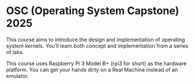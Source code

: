 # OSC (Operating System Capstone) 2025
This course aims to introduce the design and implementation of operating system kernels. You’ll learn both concept and implementation from a series of labs.

This course uses Raspberry Pi 3 Model B+ (rpi3 for short) as the hardware platform. You can get your hands dirty on a Real Machine instead of an emulator.

